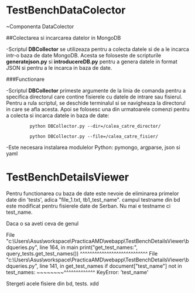 # TestBenchDataColector
~Componenta DataColector

##Colectarea si incarcarea datelor in MongoDB

-Scriptul **DBCollector** se utilizeaza pentru a colecta datele si de a le incarca intr-o baza de date MongoDB. Acesta se foloseste de scripturile **generatejson.py** si **introducereDB.py** pentru a genera datele in format JSON si pentru a le incarca in baza de date.

###Functionare

-Scriptul **DBCollector** primeste argumente de la linia de comanda pentru a specifica directorul care contine fisierele cu datele de intrare sau fisierul. Pentru a rula scriptul, se deschide terminalul si se navigheaza la directorul in care se afla acesta. Apoi se folosesc una din urmatoarele comenzi pentru a colecta si incarca datele in baza de date: 

             python DBCollector.py --dir=/calea_catre_director/
             
             python DBCollector.py --file=/calea_catre_fisier/

-Este necesara instalarea modulelor Python: pymongo, argparse, json si yaml

# TestBenchDetailsViewer


Pentru functionarea cu baza de date este nevoie de eliminarea primelor date din 'tests', adica "file_1.txt, tb1_test_name". campul testname din bd este modificat pentru fisierele date de Serban. Nu mai e testname ci test_name. 

Daca o sa aveti ceva de genul 

File "c:\Users\Asus\workspace\PracticaAMD\webapp\TestBenchDetailsViewer\bdqueries.py", line 164, in main
    print("get_test_names:", query_tests.get_test_names())
                             ^^^^^^^^^^^^^^^^^^^^^^^^^^^^
  File "c:\Users\Asus\workspace\PracticaAMD\webapp\TestBenchDetailsViewer\bdqueries.py", line 141, in get_test_names
    if document["test_name"] not in test_names:
       ~~~~~~~~^^^^^^^^^^^^^
KeyError: 'test_name'

Stergeti acele fisiere din bd, tests. xdd